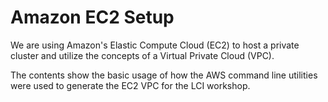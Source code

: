# Amazon EC2 Setup

We are using Amazon's Elastic Compute Cloud (EC2) to host a private
cluster and utilize the concepts of a Virtual Private Cloud (VPC).

The contents show the basic usage of how the AWS command line utilities
were used to generate the EC2 VPC for the LCI workshop.



